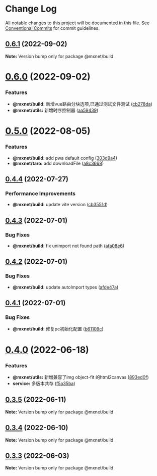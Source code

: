 # Change Log

All notable changes to this project will be documented in this file.
See [Conventional Commits](https://conventionalcommits.org) for commit guidelines.

## [0.6.1](https://gitee.com/cq_maixun_network/repo/compare/@mxnet/build@0.6.0...@mxnet/build@0.6.1) (2022-09-02)

**Note:** Version bump only for package @mxnet/build





# [0.6.0](https://gitee.com/cq_maixun_network/repo/compare/@mxnet/build@0.5.0...@mxnet/build@0.6.0) (2022-09-02)


### Features

* **@mxnet/build:** 新增vue路由分块选项,已通过测试文件测试 ([cb278da](https://gitee.com/cq_maixun_network/repo/commits/cb278da91af7032eaf9c0765824ba2957f14767f))
* **@mxnet/utils:** 新增时序控制器 ([aa59439](https://gitee.com/cq_maixun_network/repo/commits/aa594395c54a9e3ba3cebbebed54a30b6077acfb))





# [0.5.0](https://gitee.com/cq_maixun_network/repo/compare/@mxnet/build@0.4.4...@mxnet/build@0.5.0) (2022-08-05)


### Features

* **@mxnet/build:** add pwa default config ([303d9a4](https://gitee.com/cq_maixun_network/repo/commits/303d9a443adbe73f4b9c574c88a276767515b3d1))
* **@mxnet/taro:** add downloadFile ([a8c3668](https://gitee.com/cq_maixun_network/repo/commits/a8c3668be92347e6d633a84812fab8fdb034175a))





## [0.4.4](https://gitee.com/cq_maixun_network/repo/compare/@mxnet/build@0.4.3...@mxnet/build@0.4.4) (2022-07-27)


### Performance Improvements

* **@mxnet/build:** update vite version ([cb3551d](https://gitee.com/cq_maixun_network/repo/commits/cb3551d5eda04a10d78cf60ee71ebe7dcc563c1f))





## [0.4.3](https://gitee.com/cq_maixun_network/repo/compare/@mxnet/build@0.4.2...@mxnet/build@0.4.3) (2022-07-01)


### Bug Fixes

* **@mxnet/build:** fix unimport not found path ([afa08e6](https://gitee.com/cq_maixun_network/repo/commits/afa08e695835142c67dfed479d139378283a6d08))





## [0.4.2](https://gitee.com/cq_maixun_network/repo/compare/@mxnet/build@0.4.1...@mxnet/build@0.4.2) (2022-07-01)


### Bug Fixes

* **@mxnet/build:** update autoImport types ([afde47a](https://gitee.com/cq_maixun_network/repo/commits/afde47ab4aacb9164ddcefed2d587e43b5544903))





## [0.4.1](https://gitee.com/cq_maixun_network/repo/compare/@mxnet/build@0.4.0...@mxnet/build@0.4.1) (2022-07-01)


### Bug Fixes

* **@mxnet/build:** 修复pc初始化配置 ([b61109c](https://gitee.com/cq_maixun_network/repo/commits/b61109c3a5f47ce306d9d110a9b62a87f3d70329))





# [0.4.0](https://gitee.com/cq_maixun_network/repo/compare/@mxnet/build@0.3.5...@mxnet/build@0.4.0) (2022-06-18)


### Features

* **@mxnet/utils:** 新增兼容了img object-fit 的html2canvas ([893ed0f](https://gitee.com/cq_maixun_network/repo/commits/893ed0f77fcfa6fb6fb4839fbeab62023d10c2b9))
* **service:** 多版本共存 ([f5a35ba](https://gitee.com/cq_maixun_network/repo/commits/f5a35ba1996b629e678d5ca72de82ecde0ff9184))





## [0.3.5](https://gitee.com/cq_maixun_network/repo/compare/@mxnet/build@0.3.4...@mxnet/build@0.3.5) (2022-06-11)

**Note:** Version bump only for package @mxnet/build





## [0.3.4](https://gitee.com/cq_maixun_network/repo/compare/@mxnet/build@0.3.3...@mxnet/build@0.3.4) (2022-06-10)

**Note:** Version bump only for package @mxnet/build





## [0.3.3](https://gitee.com/cq_maixun_network/repo/compare/@mxnet/build@0.3.2...@mxnet/build@0.3.3) (2022-06-03)

**Note:** Version bump only for package @mxnet/build
